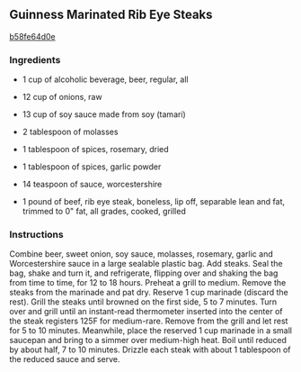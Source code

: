 ## Guinness Marinated Rib Eye Steaks

[b58fe64d0e](http://www.food.com/recipe/guinness-marinated-rib-eye-steaks-363876)

### Ingredients

 - 1 cup of alcoholic beverage, beer, regular, all

 - 12 cup of onions, raw

 - 13 cup of soy sauce made from soy (tamari)

 - 2 tablespoon of molasses

 - 1 tablespoon of spices, rosemary, dried

 - 1 tablespoon of spices, garlic powder

 - 14 teaspoon of sauce, worcestershire

 - 1 pound of beef, rib eye steak, boneless, lip off, separable lean and fat, trimmed to 0" fat, all grades, cooked, grilled

### Instructions

Combine beer, sweet onion, soy sauce, molasses, rosemary, garlic and Worcestershire sauce in a large sealable plastic bag. Add steaks. Seal the bag, shake and turn it, and refrigerate, flipping over and shaking the bag from time to time, for 12 to 18 hours. Preheat a grill to medium. Remove the steaks from the marinade and pat dry. Reserve 1 cup marinade (discard the rest). Grill the steaks until browned on the first side, 5 to 7 minutes. Turn over and grill until an instant-read thermometer inserted into the center of the steak registers 125F for medium-rare. Remove from the grill and let rest for 5 to 10 minutes. Meanwhile, place the reserved 1 cup marinade in a small saucepan and bring to a simmer over medium-high heat. Boil until reduced by about half, 7 to 10 minutes. Drizzle each steak with about 1 tablespoon of the reduced sauce and serve.